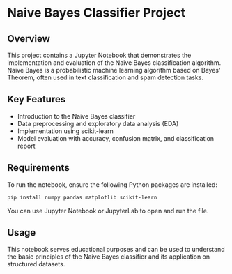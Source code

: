 # Naive Bayes Classifier Project

## Overview

This project contains a Jupyter Notebook that demonstrates the implementation and evaluation of the Naive Bayes classification algorithm. Naive Bayes is a probabilistic machine learning algorithm based on Bayes' Theorem, often used in text classification and spam detection tasks.

## Key Features

* Introduction to the Naive Bayes classifier
* Data preprocessing and exploratory data analysis (EDA)
* Implementation using scikit-learn
* Model evaluation with accuracy, confusion matrix, and classification report

## Requirements

To run the notebook, ensure the following Python packages are installed:

```bash
pip install numpy pandas matplotlib scikit-learn
```

You can use Jupyter Notebook or JupyterLab to open and run the file.

## Usage

This notebook serves educational purposes and can be used to understand the basic principles of the Naive Bayes classifier and its application on structured datasets.
